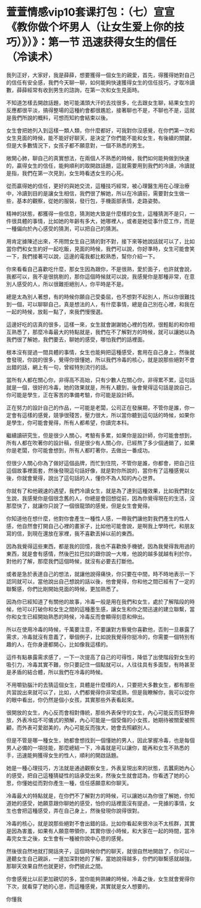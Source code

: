 # 萱萱情感vip10套课打包：（七）宣宣《教你做个坏男人（让女生爱上你的技巧）》）》：第一节  迅速获得女生的信任（冷读术）

我列正好，大家好，我是薛薛，想要獲得一個女生的親愛，首先，得獲得她對自己的信任有安全感，我們今天聊一聊，如何能夠快速獲得女生的信任技巧，才取冷讀數，薛薛經常有收到男生的諮詢，在第一次和女生見面時。

不知道怎樣去開啟話題，她可能滿頭大汗的去找很多，化去跟女生聊，結果女生的反應都很平淡，搞得整場的這種約會都很尷尬，接著聊也不是，不聊也不是，這就是我們所說的概料，可想而知約會結束以後。

女生會把她列入到這樣一類人類，你什麼都好，可我對你沒感覺，在你們第一次和女生見面的時候，能不能好好聊天，是決定了你們能不能和女生，有後續的關鍵，但是大多數情況下，女孩子都不願意對，一個不熟悉的男生。

敞開心肺，聊自己的真實想法，在兩個人不熟悉的時候，我們如何能夠做到快速的，贏得女生的信任，能夠順利的取開啟話題，這就需要用到我們的冷讀，冷讀就是指，我們在第一次見到，女生時看透女生的心死。

從而贏得她的信任，更好的與她交流，這種技巧經常，被心理醫生用在心理治療中，冷讀到目的是讓女生相信，我們很了解她，所以在冷讀前，需要對女生做一些，基本的觀察，從她的服裝，發行包，手機面部表情，走路姿勢。

精神的狀態，都獲得一些信息，猜測她大致是什麼樣的女生，這種猜測不是只，一件很具體的事情，比如她的年齡有多大，她哪裡人，或者是她從事什麼工作，而是一種偏向於內心感受的猜測，可以把自己的猜測。

用肯定據陳述出來，不用問女生自己猜的對不對，接下來等她說話就可以了，比如當你們和女生約好一起吃飯，見面的時候，我們可以說，你好準時，女生可能會笑一下，我們接著可以說，這邊的電我都比較熟悉，幫你介紹一下。

你來看看自己喜歡吃什麼，那女生因為跟你，不是很熟，愛於面子，也許就會說，我都可以，我不是很挑剔的，那你這個時候就可以說，我感覺你是那種非常，在意別人感受的人，所以很難拒絕別人，你平時是不是。

總是太為別人著想，有的時候你願自己受委屈，也不想對不起別人，所以你很難找到一個，可以聊聊自己，真是想法的人，有什麼事情，總是自己別在心裡，和我在一起的時候，放鬆一點了，來我們慢慢選。

這邊好吃的店真的很多，這樣一來，女生就會謝謝她心裡的包袱，很輕鬆的和你相互熟悉了，那麼冷毒最大的特點就是，我們在不了解對方的時候，就可以讓她以為我們很了解她，我們要去，聊她的感受，哪怕我們的話裡面。

根本沒有提過一間具體的事情，女生也能夠把這種感受，套用在自己身上，然後就會發現，你說的很多，覺得你很懂她，所以我們冷毒的核心，就是說那些絕對不會出錯的話，網上有一句，曾經特別流行的話。

當所有人都在關心你，非得高不高始，只有少數人在關心你，非得累不累，這句話就是一個，很好的冷毒，她的效果就是，所有人聽到，後會覺得這句話是說自己，你可能是學生，正在客苦的準備考驗，你可能是設計師。

正在努力的設計自己的作品，一可能是老闆，公司正在發展期，不管你是誰，你一定會有這樣的感覺，競爭很殘苦，壓力很大，所以當你聽到這句話的時候，如果你是學生，你可能會覺得，所有人都希望，你讀完本科。

繼續讀研究生，但是很少人關心，考驗有多累，如果你是設計師，你可能會想到，所有人都在吹著你的設計稿，但是很少有人關心你，已經熬了多少個通銷了，如果你是老闆，你可能會想到，所有人都盯著你，去做出一番成功。

但很少人關心你為了做好這個品牌，而忙到住院，不管你是誰，你都會，把自己往這個故事裡面套，然後發現這句話好像，就是對你所說的，當你有了這種感覺以後，你就會覺得，說出了這句話的人，懂你不為人知的內心世界。

你就有了和他親速的遇望，我們冷讀女生，就是為了達到這種效果，比如我們對女生說，我感覺你是個很念舊的人，你總是會回想從前，因為你覺得現在的生活，沒那麼快了，就讓你只說了一個很龍頭的感覺，但是女生會覺得。

你知道他在想什麼，他對你會產生一種性人感，一帶我們讓他對我們產生的性人感，他自然會打開自己心裡的畫家子，比如他可能會說，是啊我上學時代，和朋友寫的信，到現在還放在家裡，我不喜歡丟掉以前的東西。

因為我覺得這些東西，都是我的回憶，我也不喜歡換手機號，因為我覺得我用過的東西，就是會有感情，然後巴拉巴拉的跟你說一大堆，他說的越多就越有利於你，對他的了解，那麼我們這個時候，就沒有必要去打斷他。

或者是急於表達自己的想法，就讓他說得痛快，你只要在中間，時不時地表示一下認同就可以，當他說出自己想說的話以後，他會覺得，你和他之間已經有了一定的聯繫感，你們比剛開始見面的時候，更加熟悉了。

因為你已經知道了有關他的故事，冷毒一般是用在我們和女生，處於了解階段的時候，他可以打破你和女生之間的這種墨生感，讓女生和你之間迅速的建立聯繫，當你和女生已經開始熟悉的時候，冷毒反而會顯得刻意和伸出。

所以在使用冷毒的時候，千萬要注意，不要讓對方察覺你喜歡他，否則一旦暴露了需求，冷毒就沒有意義了，舉個例子，比如說我覺得你挺冷的，你需要一個特別有趣的人，在你身邊都開心，比如像我這樣的。

這件有點暴露需求感了，一下一次提高了自己的可得性，降低了出使階段對女生的吸引力，冷毒其實不難，你只要記住一個點就可以，人往往具有多面型，有時甚至是矛盾的結合體，所以我們在冷毒的時候。

不用嚼勁腦汁的去猜這個女生，具體是什麼樣的人，只要把大多數女生，都有那些共習說出來就可以了，比如，人們都覺得你非常成熟，但是我瞭解你，我可以從你的眼中看出，你仍然是個小女孩，其實那些外表看起來。

很開放的女生，內心反而會相對傳統，那些外表保守的女生，內心可能反而狂野奔放，外表冷焰不可儀式的預解，內心可能是一個受傷的小女孩，她期待被關愛被照顧，而外表可愛甜美的，內心可能反而強大，她會去照顧別人。

但是不管是哪一種女生，她都會想找到一個懂她的男人，因此掌握冷毒，也是每個男人必備的一項技能，那麼總結一下，冷毒就是可以讓你，能再和女生不熟悉的手，迅速能夠獲得女生的性人，順利的開啟話題。

她是一種心理技巧，方法就是通過觀察女生，外表呈現出來的狀態，去蠶廁她內心的感受，把自己這種猜疑性的話承受出來，然後女生就會認為，你看透了她的心思，你懂她從而對你產生一種，信任感願意和你聊天。

冷毒最大的特點就是，在你們不了解對方的時候，可以讓她以為你很了解她，你知道她的感受，她願意跟你聊她的感受，怕你的話裡面沒有提過，一見據的事情，女生也會把這種感受，弄在自己身上，然後發現你說得很對。

冷毒的核心，就是說那些絕對不會出錯的話，比如你看起來很冷淡不太核群，其實是因為害羞，如果有人願意帶領你，其實你很小時候，和大家在一起的時間，當冷毒完女生之後，女生會有一種被你說中心思的感覺。

然後很自然地就打開話夾子，這個時候你們的聊天，就很自然地開啟了，你可以一邊聽女生自己親訴，一邊加深對她的了解，當她說得越多，你們的聯繫感就越強，那聊天效果自然也就更好，你們彼此之間。

你會感覺比以前更加親切的多，當你能夠熟練的時候，冷毒之後，女生就會覺得你下次，就看穿了她的心思，而這種感覺，其實就是女人想要的。

你懂我